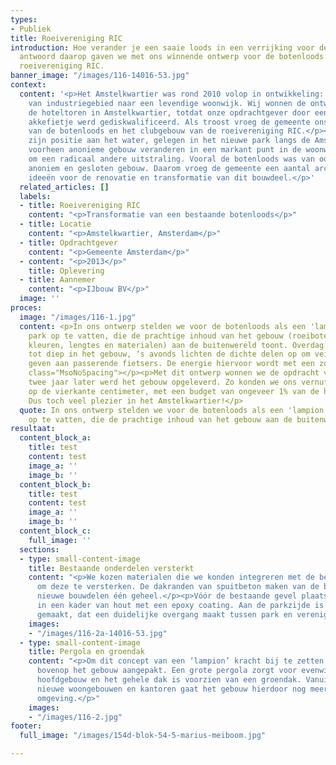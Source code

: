 ```yaml
---
types:
- Publiek
title: Roeivereniging RIC
introduction: Hoe verander je een saaie loods in een verrijking voor de buurt? Het
  antwoord daarop gaven we met ons winnende ontwerp voor de botenloods van de Amsterdamse
  roeivereniging RIC.
banner_image: "/images/116-14016-53.jpg"
context:
  content: '<p>Het Amstelkwartier was rond 2010 volop in ontwikkeling: de buurt veranderde
    van industriegebied naar een levendige woonwijk. Wij wonnen de ontwerptender voor
    de hoteltoren in Amstelkwartier, totdat onze opdrachtgever door een juridisch
    akkefietje werd gediskwalificeerd. Als troost vroeg de gemeente ons om een aanpak
    van de botenloods en het clubgebouw van de roeivereniging RIC.</p><p class="MsoNoSpacing">Door
    zijn positie aan het water, gelegen in het nieuwe park langs de Amstel, zou het
    voorheen anonieme gebouw veranderen in een markant punt in de woonwijk. Dat vroeg
    om een radicaal andere uitstraling. Vooral de botenloods was van oorsprong een
    anoniem en gesloten gebouw. Daarom vroeg de gemeente een aantal architecten om
    ideeën voor de renovatie en transformatie van dit bouwdeel.</p>'
  related_articles: []
  labels:
  - title: Roeivereniging RIC
    content: "<p>Transformatie van een bestaande botenloods</p>"
  - title: Locatie
    content: "<p>Amstelkwartier, Amsterdam</p>"
  - title: Opdrachtgever
    content: "<p>Gemeente Amsterdam</p>"
  - content: "<p>2013</p>"
    title: Oplevering
  - title: Aannemer
    content: "<p>IJbouw BV</p>"
  image: ''
proces:
  image: "/images/116-1.jpg"
  content: <p>In ons ontwerp stelden we voor de botenloods als een 'lampion' in het
    park op te vatten, die de prachtige inhoud van het gebouw (roeiboten in allerlei
    kleuren, lengtes en materialen) aan de buitenwereld toont. Overdag is er zicht
    tot diep in het gebouw, ‘s avonds lichten de dichte delen op om veiligheid te
    geven aan passerende fietsers. De energie hiervoor wordt met een zonnepaneel opgewekt.</p><p
    class="MsoNoSpacing"></p><p>Met dit ontwerp wonnen we de opdracht van de gemeente;
    twee jaar later werd het gebouw opgeleverd. Zo konden we ons vernuft laten zien
    op de vierkante centimeter, met een budget van ongeveer 1% van de hoteltoren.
    Dus toch veel plezier in het Amstelkwartier!</p>
  quote: In ons ontwerp stelden we voor de botenloods als een 'lampion' in het park
    op te vatten, die de prachtige inhoud van het gebouw aan de buitenwereld toont.
resultaat:
  content_block_a:
    title: test
    content: test
    image_a: ''
    image_b: ''
  content_block_b:
    title: test
    content: test
    image_a: ''
    image_b: ''
  content_block_c:
    full_image: ''
  sections:
  - type: small-content-image
    title: Bestaande onderdelen versterkt
    content: "<p>We kozen materialen die we konden integreren met de bestaande onderdelen
      om deze te versterken. De dakranden van spuitbeton maken van de bestaande en
      nieuwe bouwdelen één geheel.</p><p>Vóór de bestaande gevel plaatsten we glas
      in een kader van hout met een epoxy coating. Aan de parkzijde is een nieuw hek
      gemaakt, dat een duidelijke overgang maakt tussen park en vereniging.</p>"
    images:
    - "/images/116-2a-14016-53.jpg"
  - type: small-content-image
    title: Pergola en groendak
    content: "<p>Om dit concept van een ‘lampion’ kracht bij te zetten is ook de woning
      bovenop het gebouw aangepakt. Een grote pergola zorgt voor evenwicht met het
      hoofdgebouw en het gehele dak is voorzien van een groendak. Vanuit de omliggende
      nieuwe woongebouwen en kantoren gaat het gebouw hierdoor nog meer op in zijn
      omgeving.</p>"
    images:
    - "/images/116-2.jpg"
footer:
  full_image: "/images/154d-blok-54-5-marius-meiboom.jpg"

---
```

